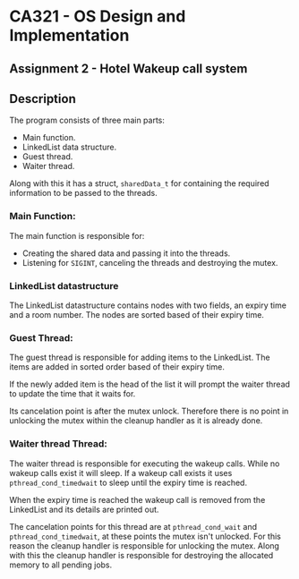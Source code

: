 CA321 - OS Design and Implementation
================================================================================

Assignment 2 - Hotel Wakeup call system
--------------------------------------------------------------------------------

Description
--------------------------------------------------------------------------------

The program consists of three main parts:

 - Main function.
 - LinkedList data structure.
 - Guest thread.
 - Waiter thread.

Along with this it has a struct, `sharedData_t` for containing the required
information to be passed to the threads.

### Main Function:

The main function is responsible for:

 - Creating the shared data and passing it into the threads.
 - Listening for `SIGINT`, canceling the threads and destroying the mutex.

### LinkedList datastructure

The LinkedList datastructure contains nodes with two fields, an expiry time and
a room number. The nodes are sorted based of their expiry time.

### Guest Thread:

The guest thread is responsible for adding items to the LinkedList. 
The items are added in sorted order based of their expiry time.

If the newly added item is the head of the list it will prompt the waiter
thread to update the time that it waits for.

Its cancelation point is after the mutex unlock. Therefore there is no point
in unlocking the mutex within the cleanup handler as it is already done.

### Waiter thread Thread:

The waiter thread is responsible for executing the wakeup calls. While no 
wakeup calls exist it will sleep. If a wakeup call exists it uses
`pthread_cond_timedwait` to sleep until the expiry time is reached.

When the expiry time is reached the wakeup call is removed from the LinkedList
and its details are printed out.

The cancelation points for this thread are at `pthread_cond_wait` and
`pthread_cond_timedwait`, at these points the mutex isn't unlocked. For this
reason the cleanup handler is responsible for unlocking the mutex. Along with
this the cleanup handler is responsible for destroying the allocated memory
to all pending jobs.
